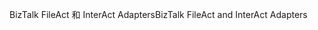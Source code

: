 <span data-ttu-id="374f2-101">BizTalk FileAct 和 InterAct Adapters</span><span class="sxs-lookup"><span data-stu-id="374f2-101">BizTalk FileAct and InterAct Adapters</span></span>